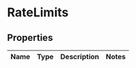 # RateLimits

## Properties
Name | Type | Description | Notes
------------ | ------------- | ------------- | -------------
